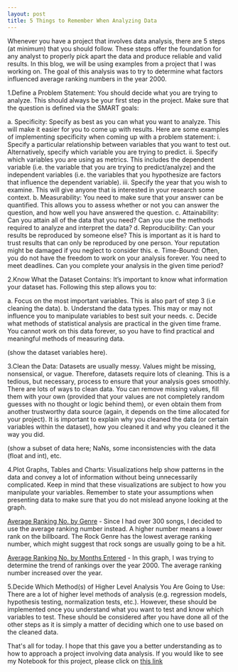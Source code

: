 ```yaml
---
layout: post
title: 5 Things to Remember When Analyzing Data
---
```



Whenever you have a project that involves data analysis, there are 5 steps (at minimum) that you should follow. These steps offer the foundation for any analyst to properly pick apart the data and produce reliable and valid results. In this blog, we will be using examples from a project that I was working on. The goal of this analysis was to try to determine what factors influenced average ranking numbers in the year 2000.

1.Define a Problem Statement: You should decide what you are trying to analyze. This should always be your first step in the project. Make sure that the question is defined via the SMART goals:

a.	Specificity: Specify as best as you can what you want to analyze. This will make it easier for you to come up with results. Here are some examples of implementing specificity when coming up with a problem statement:
  i.	Specify a particular relationship between variables that you want to test out. Alternatively, specify which variable you are trying to predict. 
  ii.	Specify which variables you are using as metrics. This includes the dependent variable (i.e. the variable that you are trying to predict/analyze) and the independent variables (i.e. the variables that you hypothesize are factors that influence the dependent variable).
  iii.	Specify the year that you wish to examine. This will give anyone that is interested in your research some context.
b.	Measurability: You need to make sure that your answer can be quantified. This allows you to assess whether or not you can answer the question, and how well you have answered the question.
c.	Attainability: Can you attain all of the data that you need? Can you use the methods required to analyze and interpret the data?
d.	Reproducibility: Can your results be reproduced by someone else? This is important as it is hard to trust results that can only be reproduced by one person. Your reputation might be damaged if you neglect to consider this.
e.	Time-Bound: Often, you do not have the freedom to work on your analysis forever. You need to meet deadlines. Can you complete your analysis in the given time period? 

2.Know What the Dataset Contains: It’s important to know what information your dataset has. Following this step allows you to:
  
a.	Focus on the most important variables. This is also part of step 3 (i.e cleaning the data).
b.	Understand the data types. This may or may not influence you to manipulate variables to best suit your needs. 
c.	Decide what methods of statistical analysis are practical in the given time frame. You cannot work on this data forever, so you have to find practical and meaningful methods of measuring data.

(show the dataset variables here).

3.Clean the Data: Datasets are usually messy. Values might be missing, nonsensical, or vague. Therefore, datasets require lots of cleaning. This is a tedious, but necessary, process to ensure that your analysis goes smoothly. There are lots of ways to clean data. You can remove missing values, fill them with your own (provided that your values are not completely random guesses with no thought or logic behind them), or even obtain them from another trustworthy data source (again, it depends on the time allocated for your project). It is important to explain why you cleaned the data (or certain variables within the dataset), how you cleaned it and why you cleaned it the way you did.

(show a subset of data here; NaNs, some inconsistencies with the data (float and int), etc.

4.Plot Graphs, Tables and Charts: Visualizations help show patterns in the data and convey a lot of information without being unnecessarily complicated. Keep in mind that these visualizations are subject to how you manipulate your variables. Remember to state your assumptions when presenting data to make sure that you do not mislead anyone looking at the graph.

[Average Ranking No. by Genre](https://github.com/DDIS92/DSI-HK-1/blob/master/projects/project-02/starter-code/Average%20Ranking%20By%20Genre.png) - Since I had over 300 songs, I decided to use the average ranking number instead. A higher number means a lower rank on the billboard. The Rock Genre has the lowest average ranking number, which might suggest that rock songs are usually going to be a hit.

[Average Ranking No. by Months Entered](https://github.com/DDIS92/DSI-HK-1/blob/master/projects/project-02/starter-code/Average%20Ranking%20by%20Months%20Entered.png) - In this graph, I was trying to determine the trend of rankings over the year 2000. The average ranking number increased over the year.


5.Decide Which Method(s) of Higher Level Analysis You Are Going to Use: There are a lot of higher level methods of analysis (e.g. regression models, hypothesis testing, normalization tests, etc.). However, these should be implemented once you understand what you want to test and know which variables to test. These should be considered after you have done all of the other steps as it is simply a matter of deciding which one to use based on the cleaned data.

That's all for today. I hope that this gave you a better understanding as to how to approach a project involving data analysis. If you would like to see my Notebook for this project, please click on [this link](https://github.com/DDIS92/DSI-HK-1/blob/master/projects/project-02/starter-code/Siddarth%20Anand%20Billboard%20Project.ipynb)	
